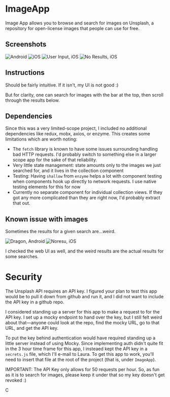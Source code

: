 # ImageApp
Image App allows you to browse and search for images on Unsplash, a repository for open-license images that people can use for free. 

## Screenshots
![Android](https://chelseatroy.com/wp-content/uploads/2019/04/Screen-Shot-2019-04-09-at-8.55.54-PM.png)
![iOS](https://chelseatroy.com/wp-content/uploads/2019/04/Screen-Shot-2019-04-09-at-8.52.29-PM.png)
![User Input, iOS](https://chelseatroy.com/wp-content/uploads/2019/04/Screen-Shot-2019-04-09-at-8.52.11-PM.png)
![No Results, iOS](https://chelseatroy.com/wp-content/uploads/2019/04/Screen-Shot-2019-04-10-at-1.56.39-PM.png)

## Instructions
Should be fairly intuitive. If it isn't, my UI is not good :)

But for clarity, one can search for images with the bar at the top, then scroll through the results below.

## Dependencies
Since this was a very limited-scope project, I included no additional dependencies like redux, mobx, axios, or enzyme. This creates some limitations which are worth noting:

- The `fetch` library is known to have some issues surrounding handling bad HTTP requests. I'd probably switch to something else in a larger scope app for the sake of that reliability.
- Very little state management: state amounts only to the images we just searched for, and it lives in the collection component
- Testing: Having `shallow` from `enzyme` helps a lot with component testing when components hook up directly to network requests. I use native testing elements for this for now
- Currently no separate component for individual collection views. If they got any more complicated than they are right now, I'd probably extract that out.

## Known issue with images
Sometimes the results for a given search are...weird. 

![Dragon, Android](https://chelseatroy.com/wp-content/uploads/2019/04/Screen-Shot-2019-04-09-at-8.57.03-PM.png)
![Noresu, iOS](https://chelseatroy.com/wp-content/uploads/2019/04/Screen-Shot-2019-04-09-at-8.51.19-PM.png)

I checked the web UI as well, and the weird results are the actual results for some searches. 

# Security
The Unsplash API requires an API key. I figured your plan to test this app would be to pull it down from github and run it, and I did not want to include the API key in a github repo.

I considered standing up a server for this app to make a request to for the API key. I set up a mocky endpoint to hand over the key, but I still felt weird about that—anyone could look at the repo, find the mocky URL, go to that URL, and get the API key.

To put the key behind authentication would have required standing up a little server instead of using Mocky. Since implementing auth didn't quite fit in the 3 hour time frame for this app,
I insteaed kept the API key in a `secrets.js` file, which I'll e-mail to Laura. To get this app to work, you'll need to insert that file at the root of the project (that is, under `ImageApp`).

IMPORTANT: The API Key only allows for 50 requests per hour. So, as fun as it is to search for images, please keep it under that so my key doesn't get revoked :)

C

